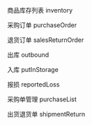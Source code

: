 商品库存列表
inventory

采购订单
purchaseOrder

退货订单
salesReturnOrder

出库
outbound

入库
putInStorage

报损
reportedLoss

采购单管理
purchaseList

出货退货单
shipmentReturn